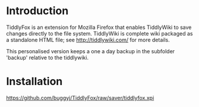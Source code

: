 # Introduction

TiddlyFox is an extension for Mozilla Firefox that enables TiddlyWiki to save changes directly to the file system. TiddlyWiki is complete wiki packaged as a standalone HTML file; see http://tiddlywiki.com/ for more details.

This personalised version keeps a one a day backup in the subfolder 'backup' relative to the tiddlywiki.

# Installation

https://github.com/buggyj/TiddlyFox/raw/saver/tiddlyfox.xpi

